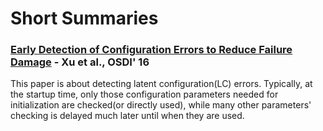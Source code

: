 # Short Summaries

### [Early Detection of Configuration Errors to Reduce Failure Damage](https://www.usenix.org/system/files/conference/osdi16/osdi16-xu.pdf) - Xu et al., OSDI' 16

This paper is about detecting latent configuration\(LC\) errors. Typically, at the startup time, only those configuration parameters needed for initialization are checked\(or directly used\), while many other parameters' checking is delayed much later until when they are used.

